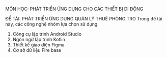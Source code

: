 MÔN HỌC: PHÁT TRIỂN ỨNG DỤNG CHO CÁC THIẾT BỊ DI ĐỘNG

ĐỀ TÀI: PHÁT TRIỂN ỨNG DỤNG QUẢN LÝ THUÊ PHÒNG TRỌ
Trong đề tài này, các công nghệ nhóm lựa chọn sử dụng:
1. Công cụ lập trình Android Studio
2. Ngôn ngữ lập trình Kotlin
3. Thiết kế giao diện Figma
4. Cơ sở dữ liệu Fire base
